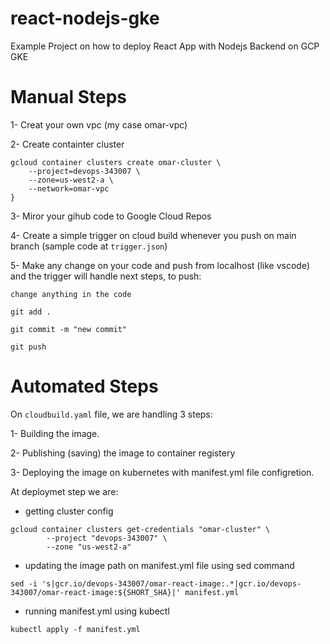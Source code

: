 # react-nodejs-gke
Example Project on how to deploy React App with Nodejs Backend on GCP GKE

# Manual Steps
1- Creat your own vpc (my case omar-vpc)

2- Create containter cluster
``` 
gcloud container clusters create omar-cluster \
    --project=devops-343007 \
    --zone=us-west2-a \
    --network=omar-vpc
} 
```

3- Miror your gihub code to Google Cloud Repos

4- Create a simple trigger on cloud build whenever you push on main branch (sample code at ``` trigger.json ```) 

5- Make any change on your code and push from localhost (like vscode) and the trigger will handle next steps, to push:

``` change anything in the code ```

``` git add . ```

``` git commit -m "new commit" ```

``` git push ```

# Automated Steps

On ``` cloudbuild.yaml ``` file, we are handling 3 steps:

1- Building the image.

2- Publishing (saving) the image to container registery

3- Deploying the image on kubernetes with manifest.yml file configretion.

At deploymet step we are:

* getting cluster config

``` 
gcloud container clusters get-credentials "omar-cluster" \
        --project "devops-343007" \
        --zone "us-west2-a" 
 ```

* updating the image path on manifest.yml file using sed command

``` sed -i 's|gcr.io/devops-343007/omar-react-image:.*|gcr.io/devops-343007/omar-react-image:${SHORT_SHA}|' manifest.yml ```

* running manifest.yml using kubectl

``` kubectl apply -f manifest.yml ```
    
